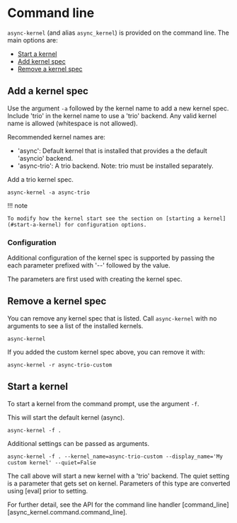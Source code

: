 # Command line

`async-kernel` (and alias `async_kernel`) is provided on the command line. The main options are:

- [Start a kernel](#start-a-kernel)
- [Add kernel spec](#add-a-kernel-spec)
- [Remove a kernel spec](#remove-a-kernel-spec)

## Add a kernel spec

Use the argument `-a` followed by the kernel name to add a new kernel spec.
Include 'trio' in the kernel name to use a 'trio' backend. Any valid kernel name is
allowed (whitespace is not allowed).

Recommended kernel names are:

- 'async': Default kernel that is installed that provides a the default 'asyncio' backend.
- 'async-trio': A trio backend. Note: trio must be installed separately.

Add a trio kernel spec.

```console
async-kernel -a async-trio
```

!!! note

    To modify how the kernel start see the section on [starting a kernel](#start-a-kernel) for configuration options.

### Configuration

Additional configuration of the kernel spec is supported by passing the each parameter
prefixed with '--' followed by the value.

The parameters are first used with creating the kernel spec.

## Remove a kernel spec

You can remove any kernel spec that is listed. Call `async-kernel` with no arguments to see a list of the installed kernels.

```shell
async-kernel
```

If you added the custom kernel spec above, you can remove it with:

```shell
async-kernel -r async-trio-custom
```

## Start a kernel

To start a kernel from the command prompt, use the argument `-f`.

This will start the default kernel (async).

```shell
async-kernel -f .
```

Additional settings can be passed as arguments.

```shell
async-kernel -f . --kernel_name=async-trio-custom --display_name='My custom kernel' --quiet=False
```

The call above will start a new kernel with a 'trio' backend. The quiet setting is
a parameter that gets set on kernel. Parameters of this type are converted using [eval]
prior to setting.

For further detail, see the API for the command line handler [command_line][async_kernel.command.command_line].
